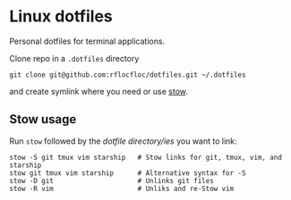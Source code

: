 # Linux dotfiles

Personal dotfiles for terminal applications.

Clone repo in a `.dotfiles` directory

```shell
git clone git@github.com:rflocfloc/dotfiles.git ~/.dotfiles
```

and create symlink where you need or use [stow](https://www.gnu.org/software/stow/).

## Stow usage

Run `stow` followed by the *dotfile directory/ies* you want to link:

```shell
stow -S git tmux vim starship   # Stow links for git, tmux, vim, and starship
stow git tmux vim starship      # Alternative syntax for -S
stow -D git                     # Unlinks git files
stow -R vim                     # Unliks and re-Stow vim
```


